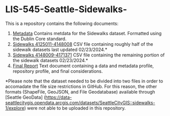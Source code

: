 # LIS-545-Seattle-Sidewalks-
  This is a repository contains the following documents:
1. [Metadata](https://github.com/y0nkus/LIS-545-Seattle-Sidewalks-/blob/main/Metadata.rtf)
  Contains metdata for the Sidewalks dataset. Formatted using the Dublin Core standard.
2. [Sidewalks 4125011-4148008](https://github.com/y0nkus/LIS-545-Seattle-Sidewalks-/blob/main/Sidewalks%204125011-4148008.csv)
  CSV file containing roughly half of the sidewalk datasets last updated 02/23/2024.*
3. [Sidewalks 4148009-4171371](https://github.com/y0nkus/LIS-545-Seattle-Sidewalks-/blob/main/Sidewalks4148009-4171371.csv)
  CSV file containing the remaining portion of the sidewalk datasets 02/23/2024.*
5. [Final Report](https://github.com/y0nkus/LIS-545-Seattle-Sidewalks-/blob/main/Final%20Report.docx)
  Text document containing a data and metadata profile, repository profile, and final considerations.

*Please note that the dataset needed to be divided into two files in order to accomadate the file size restrictions in GitHub. 
For this reason, the other formats (ShapeFile, GeoJSON, and File Geodatabase) available through [Seattle GeoData] (https://data-seattlecitygis.opendata.arcgis.com/datasets/SeattleCityGIS::sidewalks-1/explore) were not able to be uploaded in this repository. 
